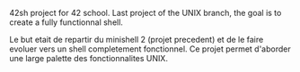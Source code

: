 42sh project for 42 school. Last project of the UNIX branch, the goal is to create a fully functionnal shell.

Le but etait de repartir du minishell 2 (projet precedent) et de le faire evoluer vers un shell completement fonctionnel. Ce projet permet d'aborder une large palette des fonctionnalites UNIX.
